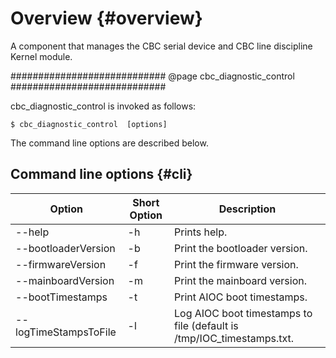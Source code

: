 # Overview {#overview}

A component that manages the CBC serial device and CBC line discipline Kernel module.

############################
@page cbc_diagnostic_control 
############################



cbc_diagnostic_control  is invoked as follows:

    $ cbc_diagnostic_control  [options] 

The command line options are described below.

## Command line options {#cli}

Option                | Short Option | Description
--------------------- | ------------ | -----------
--help                | -h           | Prints help.
--bootloaderVersion   | -b           | Print the bootloader version.
--firmwareVersion     | -f           | Print the firmware version.
--mainboardVersion    | -m           | Print the mainboard version.
--bootTimestamps      | -t 	     | Print AIOC boot timestamps.
--logTimeStampsToFile | -l 	     | Log AIOC boot timestamps to file (default is /tmp/IOC_timestamps.txt.

